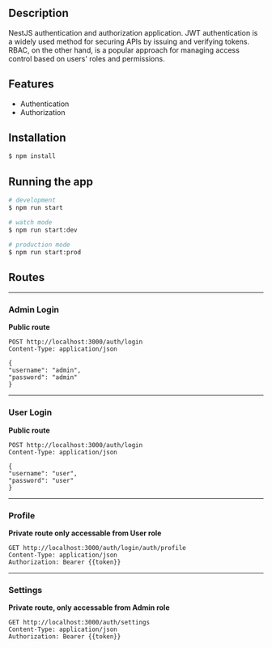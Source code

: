 ## Description

NestJS authentication and authorization application. JWT authentication is a widely used method for securing APIs by issuing and verifying tokens. RBAC, on the other hand, is a popular approach for managing access control based on users' roles and permissions.

## Features

- Authentication
- Authorization

## Installation

```bash
$ npm install
```

## Running the app

```bash
# development
$ npm run start

# watch mode
$ npm run start:dev

# production mode
$ npm run start:prod
```

## Routes

---

### Admin Login

**Public route**

```
POST http://localhost:3000/auth/login
Content-Type: application/json

{
"username": "admin",
"password": "admin"
}
```

---

### User Login

**Public route**

```
POST http://localhost:3000/auth/login
Content-Type: application/json

{
"username": "user",
"password": "user"
}
```

---

### Profile

**Private route only accessable from User role**

```
GET http://localhost:3000/auth/login/auth/profile
Content-Type: application/json
Authorization: Bearer {{token}}
```

---

### Settings

**Private route, only accessable from Admin role**

```
GET http://localhost:3000/auth/settings
Content-Type: application/json
Authorization: Bearer {{token}}
```
